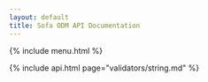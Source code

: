 ```yaml
---
layout: default
title: Sofa ODM API Documentation
---
```


{% include menu.html %}

{% include api.html page="validators/string.md" %}
